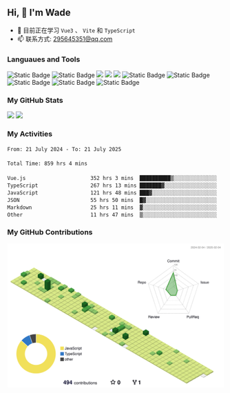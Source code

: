 ## Hi, 👋 I'm Wade

- 🌱 目前正在学习 `Vue3` 、 `Vite` 和 `TypeScript`
- 📫 联系方式: 295645351@qq.com

### Languaues and Tools

<span > 
  <img alt="Static Badge" src="https://img.shields.io/badge/Vue-%2342b883?style=flat-square&logo=Vue&logoColor=%23fff"> 
  <img alt="Static Badge" src="https://img.shields.io/badge/TypeScript-%230072b3?style=flat-square&logo=TypeScript&logoColor=%23fff"> 
  <img src="https://img.shields.io/badge/-JavaScript-F7DF1E?style=flat-square&logo=javascript&logoColor=white" /> 
  <img src="https://img.shields.io/badge/-HTML5-E34F26?style=flat-square&logo=html5&logoColor=white" /> 
  <img src="https://img.shields.io/badge/-CSS3-1572B6?style=flat-square&logo=css3" /> 
  <img alt="Static Badge" src="https://img.shields.io/badge/Webpack-%230072b3?style=flat-square&logo=webpack&logoColor=%23fff"> 
  <img alt="Static Badge" src="https://img.shields.io/badge/Vite-%239a60fe?style=flat-square&logo=vite&logoColor=%23fff"> 
  <img alt="Static Badge" src="https://img.shields.io/badge/Sass-%23c66394?style=flat-square&logo=Sass&logoColor=%23fff"> 
  <img alt="Static Badge" src="https://img.shields.io/badge/Visual_Studio_Code-007ACC?style=flat-square&logo=Visual-Studio-Code&logoColor=white"> 
  <img alt="Static Badge" src="https://img.shields.io/badge/Git-F05032?style=flat-square&logo=Git&logoColor=white">  
</span>


### My GitHub Stats

<div align="left">
  <img src="https://github-readme-stats.vercel.app/api?username=Cwd295645351&show_icons=true" /> 
  <img src="https://github-readme-stats.vercel.app/api/top-langs/?username=Cwd295645351&layout=compact&langs_count=6&text_color=000&icon_color=fff&theme=graywhite" />
</div>

### My Activities

<!--START_SECTION:waka-->

```txt
From: 21 July 2024 - To: 21 July 2025

Total Time: 859 hrs 4 mins

Vue.js                     352 hrs 3 mins  ██████████▒░░░░░░░░░░░░░░   40.98 %
TypeScript                 267 hrs 13 mins ███████▓░░░░░░░░░░░░░░░░░   31.11 %
JavaScript                 121 hrs 48 mins ███▓░░░░░░░░░░░░░░░░░░░░░   14.18 %
JSON                       55 hrs 50 mins  █▓░░░░░░░░░░░░░░░░░░░░░░░   06.50 %
Markdown                   25 hrs 11 mins  ▓░░░░░░░░░░░░░░░░░░░░░░░░   02.93 %
Other                      11 hrs 47 mins  ▒░░░░░░░░░░░░░░░░░░░░░░░░   01.37 %
```

<!--END_SECTION:waka-->

### My GitHub Contributions

![](./profile-3d-contrib/profile-green-animate.svg)
